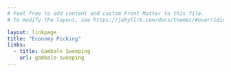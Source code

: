 ```yaml
---
# Feel free to add content and custom Front Matter to this file.
# To modify the layout, see https://jekyllrb.com/docs/themes/#overriding-theme-defaults

layout: linkpage
title: "Economy Picking"
links:
  - title: Gambale Sweeping
    url: gambale-sweeping
---
```

